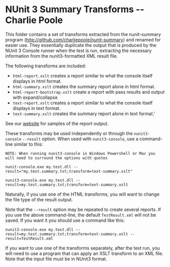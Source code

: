 # NUnit 3 Summary Transforms -- Charlie Poole

This folder contains a set of transforms extracted from the nunit-summary program (http://github.com/charliepoole/nunit-summary) and renamed for easier use. They essentially duplicate the output that is produced by the NUnit 3 Console runner when the test is run, extracting the necessary information from the nunit3-formatted XML result file.

The following transforms are included:

* `html-report.xslt` creates a report similar to what the console itself displays in html format.
* `html-summary.xslt` creates the summary report alone in html format.
* `html-report-bootstrap.xslt` create a report with pass results and output with expand/collapse
* `text-report.xslt` creates a report similar to what the console itself displays in text format.
* `text-summary.xslt` creates the summary report alone in text format.'

See our [website](http://nunit.org/nunit-summary) for samples of the report output.

These transforms may be used independently or through the `nunit3-console` `--result` option. When used with `nunit3-console`, use a command-line similar to this:

```
NOTE: When running nunit3-console in Windows Powershell or Mac you will need to surround the options with quotes

nunit-console.exe my.test.dll --result="my.test.summary.txt;transform=text-summary.xslt"
```

```
nunit3-console.exe my.test.dll --result=my.test.summary.txt;transform=text-summary.xslt
```

Naturally, if you use one of the HTML transforms, you will want to change the file type of the result output.

Note that the `--result` option may be repeated to create several reports. If you use the above command-line, the default `TestResult.xml` will not be saved. If you want it you should use a command like this:

```
nunit3-console.exe my.test.dll --result=my.test.summary.txt;transform=text-summary.xslt --result=TestResult.xml
```

If you want to use one of the transforms separately, after the test run, you will need to use a program that can apply an XSLT transform to an XML file. Note that the input file must be in NUnit3 format.
